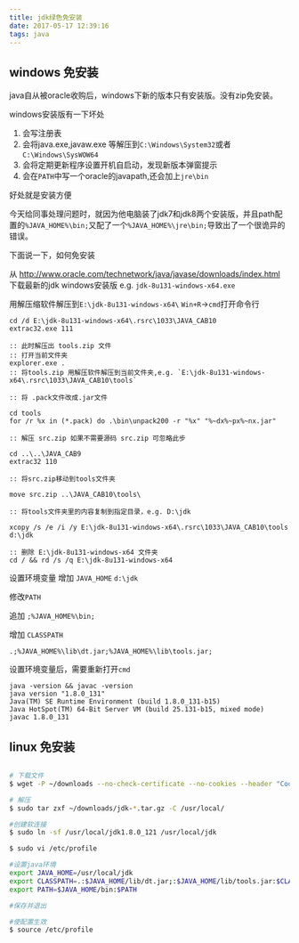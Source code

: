 ```yaml
---
title: jdk绿色免安装
date: 2017-05-17 12:39:16
tags: java
---
```


## windows 免安装

java自从被oracle收购后，windows下新的版本只有安装版。没有zip免安装。

windows安装版有一下坏处
1. 会写注册表
2. 会将java.exe,javaw.exe 等解压到`C:\Windows\System32`或者`C:\Windows\SysWOW64` 
3. 会将定期更新程序设置开机自启动，发现新版本弹窗提示
4. 会在`PATH`中写一个oracle的javapath,还会加上`jre\bin`

好处就是安装方便


今天给同事处理问题时，就因为他电脑装了jdk7和jdk8两个安装版，并且path配置的`%JAVA_HOME%\bin;`又配了一个`%JAVA_HOME%\jre\bin;`导致出了一个很诡异的错误。


下面说一下，如何免安装

从 http://www.oracle.com/technetwork/java/javase/downloads/index.html 下载最新的jdk windows安装版
e.g.
`jdk-8u131-windows-x64.exe`

用解压缩软件解压到`E:\jdk-8u131-windows-x64\` `Win+R`->`cmd`打开命令行

```
cd /d E:\jdk-8u131-windows-x64\.rsrc\1033\JAVA_CAB10
extrac32.exe 111

:: 此时解压出 tools.zip 文件
:: 打开当前文件夹
explorer.exe .
:: 将tools.zip 用解压软件解压到当前文件夹,e.g. `E:\jdk-8u131-windows-x64\.rsrc\1033\JAVA_CAB10\tools`

:: 将 .pack文件改成.jar文件

cd tools
for /r %x in (*.pack) do .\bin\unpack200 -r "%x" "%~dx%~px%~nx.jar"

:: 解压 src.zip 如果不需要源码 src.zip 可忽略此步

cd ..\..\JAVA_CAB9
extrac32 110

:: 将src.zip移动到tools文件夹

move src.zip ..\JAVA_CAB10\tools\

:: 将tools文件夹里的内容复制到指定目录，e.g. D:\jdk

xcopy /s /e /i /y E:\jdk-8u131-windows-x64\.rsrc\1033\JAVA_CAB10\tools d:\jdk

:: 删除 E:\jdk-8u131-windows-x64 文件夹
cd / && rd /s /q E:\jdk-8u131-windows-x64
```

设置环境变量 
增加 `JAVA_HOME` `d:\jdk`

修改`PATH`

追加 `;%JAVA_HOME%\bin;`

增加 `CLASSPATH`

`.;%JAVA_HOME%\lib\dt.jar;%JAVA_HOME%\lib\tools.jar;`

设置环境变量后，需要重新打开`cmd`

```
java -version && javac -version
java version "1.8.0_131"
Java(TM) SE Runtime Environment (build 1.8.0_131-b15)
Java HotSpot(TM) 64-Bit Server VM (build 25.131-b15, mixed mode)
javac 1.8.0_131
```


## linux 免安装
```bash

# 下载文件
$ wget -P ~/downloads --no-check-certificate --no-cookies --header "Cookie: oraclelicense=accept-securebackup-cookie" http://download.oracle.com/otn-pub/java/jdk/8u121-b13/e9e7ea248e2c4826b92b3f075a80e441/jdk-8u121-linux-x64.tar.gz

# 解压
$ sudo tar zxf ~/downloads/jdk-*.tar.gz -C /usr/local/

#创建软连接
$ sudo ln -sf /usr/local/jdk1.8.0_121 /usr/local/jdk

$ sudo vi /etc/profile

#设置java环境
export JAVA_HOME=/usr/local/jdk
export CLASSPATH=.:$JAVA_HOME/lib/dt.jar;:$JAVA_HOME/lib/tools.jar:$CLASSPATH
export PATH=$JAVA_HOME/bin:$PATH

#保存并退出

#使配置生效
$ source /etc/profile
```